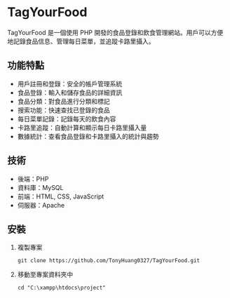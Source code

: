 # TagYourFood

TagYourFood 是一個使用 PHP 開發的食品登錄和飲食管理網站。用戶可以方便地記錄食品信息、管理每日菜單，並追蹤卡路里攝入。

## 功能特點

- 用戶註冊和登錄：安全的帳戶管理系統
- 食品登錄：輸入和儲存食品的詳細資訊
- 食品分類：對食品進行分類和標記
- 搜索功能：快速查找已登錄的食品
- 每日菜單記錄：記錄每天的飲食內容
- 卡路里追蹤：自動計算和顯示每日卡路里攝入量
- 數據統計：查看食品登錄和卡路里攝入的統計與趨勢

## 技術

- 後端：PHP
- 資料庫：MySQL
- 前端：HTML, CSS, JavaScript
- 伺服器：Apache

## 安裝

1. 複製專案
   ```
   git clone https://github.com/TonyHuang0327/TagYourFood.git
   ```
2. 移動至專案資料夾中
   ```
   cd "C:\xampp\htdocs\project"
   ```
   
